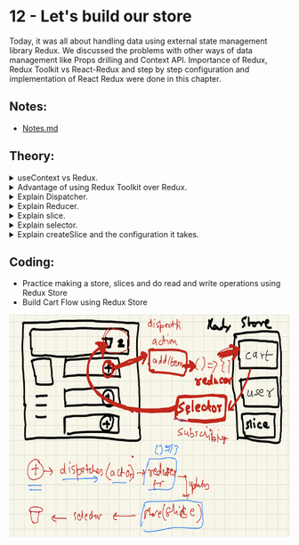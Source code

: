 # 12 - Let's build our store

Today, it was all about handling data using external state management library Redux. We discussed the problems with other ways of data management like Props drilling and Context API. Importance of Redux, Redux Toolkit vs React-Redux and step by step configuration and implementation of React Redux were done in this chapter.

## Notes:

- [Notes.md](./notes.md)

## Theory:

<!-- *******************************-->
<details>
<summary>useContext vs Redux.</summary><br>
<blockquote>

Both **useContext** and **Redux** are used to solve `props drilling`, a problem faced while passing props between components. 

   | Context API | Redux  | 
   | :----    | :------ | 
   |`Context` provides a way to share values between components (throughout the application) without having to explicitly pass a prop through every level of the tree.    | Redux is a central store for storing the data of the applications. | 
   | Context API is `built-in React tool` and does not have to be downloaded separately  | Redux is an `third-party` open source library `not part of React` which provides a central `store`, and actions to modify the store.  | 
   | Requires minimal Setup | Requires extensive setup to integrate it with a React Application  | 
   | Specifically designed for static data, that is not often refreshed or updated | Usefule for both static and dynamic data | 
   | Difficult to debug | Easy to debug using Redux dev tool |
   | Useful for small projects | Useful for larger projects |
</blockquote><br>
</details>

<!-- *******************************-->
<details>
<summary>Advantage of using Redux Toolkit over Redux.</summary><br>
<blockquote>

1. `Abstraction and Convenience:` Redux Toolkit provides a set of abstractions and conveniences on top of regular Redux, which make it easier to work with and manage the state of your application. This includes features such as the `createSlice` function for creating slices of state and its associated `actions and reducer`, and the `createStore` function for creating a `Redux store` with pre-configured middleware and enhancers.

2. `Immutable updates:` Regular Redux requires you to create a `new state object` every time you make an update, which can become repetitive and error-prone. Redux Toolkit provides a way to `update the state immutably`, using its built-in `createSlice` function.

3. `Simplified Reducers:` In regular Redux, you write your `own reducers`, which can become complex and difficult to manage as your application grows. With Redux Toolkit, you can use the `createSlice` function to generate reducers for you, based on the state updates you define.

4. `Improved Performance:` Redux Toolkit uses advanced performance optimizations, such as memoization, lazy evaluation, and selective updates, to make your application faster and more efficient.

5. `Better Debugging:` Redux Toolkit provides better debugging tools, such as the ability to log and replay actions, inspect the current state of your application, and easily track the changes made to your state over time.
</blockquote><br>
</details>

<!-- *******************************-->
<details>
<summary>Explain Dispatcher.</summary><br>
<blockquote>

A dispatcher is a `function` that dispatches actions to the store.  In Redux, actions are used to describe changes to the state, and dispatching an action is the way to trigger those changes.

   - How to create & use dispatcher function ? 

   ```
   const dispatch = useDispatch();
   ```

   This hook returns a reference to the `dispatch function` from the `Redux` store. You may use it to dispatch actions as needed.

   ```
   dispatch(actionCreator(data)); // returns an action payload object 
   ``` 

   When you dispatch an action creator, it returns an `action object` that the `reducer function` uses to update the `state`. The dispatcher function is used to dispatch the action creator and which in turns calls the reducer function to trigger the update.
</blockquote><br>
</details>

<!-- *******************************-->
<details>
<summary>Explain Reducer.</summary><br>
<blockquote>

A reducer is a `pure function` in Redux that takes the `current state` of your application and an `action`, and returns a `new state` based on that `action`.

Example : 
   ```javascript
   addItem: (state, action) => {
      const item = state.items[action.payload.id];
      const quantity = item && item.hasOwnProperty('quantity')
        ? state.items[action.payload.id]?.quantity + 1 : 1;
      state.items[action.payload.id] = { ...action.payload, quantity };
      state.totalItemsCount = state.totalItemsCount + 1;
   },
   ```

   Here based on the action object, the state is updated inside teh reducer function.
</blockquote><br>
</details>

<!-- *******************************-->
<details>
<summary>Explain slice.</summary><br>
<blockquote>

In Redux Toolkit, a `slice` is a piece of the state that is managed by a single set of actions and reducer.
</blockquote><br>
</details>

<!-- *******************************-->
<details>
<summary>Explain selector.</summary><br>
<blockquote>

- A `selector` is a pure `function` that takes the current `state` of your application and returns a derived value based on that state. 

- `useSelector` is a hook from the `react-redux` library that allows you to `subscribe` to the `state` of your Redux store from a React component.  
- The `useSelector` hook takes a `selector function` as its argument, which is used to extract data from the state tree. 
- The component will re-render whenever the state of your Redux store changes and the derived value returned by the selector function changes.

```javascript
const totalItemsCount = useSelector(store => store.cart.totalItemsCount);
```

`store => store.cart.totalItemsCount` is the selector function which *returns* the `totalItemsCount` from the *state*. 
Now, useSelector() is used to subscribe to this totalItemsCount from the state.
</blockquote><br>
</details>

<!-- *******************************-->
<details>
<summary>Explain createSlice and the configuration it takes.</summary><br>
<blockquote>

The `createSlice` function is used to create a store slice, a piece of the store.

The  `createSlice` function takes an `object` as an argument, which contains the following properties:

- `name:` A string that represents the name of the slice.
- `initialState:` An `object` that represents the `initial state` of the slice. In our cartSlice example, the initial state is an object with two properties: `items` (an empty object) and `totalItemsCount` (which is 0).
- `reducers:` An `object` that contains the Redux reducers for the slice. Reducers are functions that take the current `state` and an `action`, and return a new state based on the action type and payload. In our example, there are three reducers: addItem, removeItem, and clearCart.

After creating the slice, the code `exports` the `actions` that can be dispatched on the store. In this example, there are three actions: addItem, removeItem, and clearCart.

Finally, the code `exports` the `reducer` for the slice using the reducer property of the slice. The reducer is responsible for managing the state of the slice and updating it in response to dispatched actions.
</blockquote><br>
</details>
<!-- *******************************-->

## Coding:

<ul>
	<li>Practice making a store, slices and do read and write operations using Redux Store</li>
	<li>Build Cart Flow using Redux Store<br>
	 </li>
</ul>

<p><img  width="600" height="400" src="./assets/img/12.png"></p>
</div>
